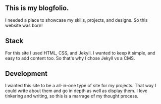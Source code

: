 ## This is my blogfolio. 
I needed a place to showcase my skills, projects, and designs. So this website was born!

## Stack
For this site I used HTML, CSS, and Jekyll. I wanted to keep it simple, and easy to add content too. So that's why I chose Jekyll vs a CMS. 

## Development
I wanted this site to be a all-in-one type of site for my projects. That way I could write about them and go in depth as well as display them. I love tinkering and writing, so this is a marrage of my thought process. 